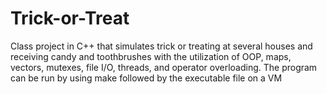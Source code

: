 # Trick-or-Treat

Class project in C++ that simulates trick or treating at several houses and receiving candy and toothbrushes with the utilization of OOP, maps, vectors, mutexes, file I/O, threads, and operator overloading. The program can be run by using make followed by the executable file on a VM  
